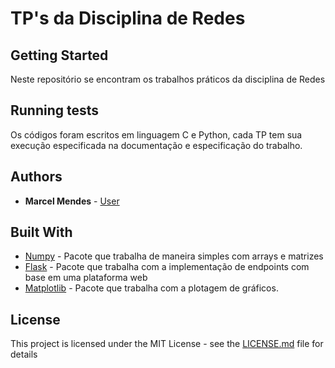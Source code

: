 # TP's da Disciplina de Redes



## Getting Started
Neste repositório se encontram os trabalhos práticos da disciplina de Redes

## Running tests

Os códigos foram escritos em linguagem C e Python, cada TP tem sua execução especificada na documentação e especificação do trabalho.


## Authors

* **Marcel Mendes**  - [User](https://github.com/MarcelHMendes)
## Built With

* [Numpy](http://www.numpy.org/) - Pacote que trabalha de maneira simples com arrays e matrizes
* [Flask](http://flask.pocoo.org/) - Pacote que trabalha com a implementação de endpoints com base em uma plataforma web
* [Matplotlib](https://matplotlib.org/) - Pacote que trabalha com a plotagem de gráficos.
 

## License

This project is licensed under the MIT License - see the [LICENSE.md](LICENSE.md) file for details

